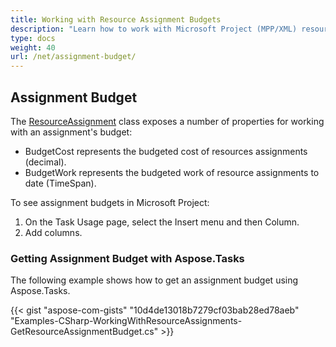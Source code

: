 ```yaml
---
title: Working with Resource Assignment Budgets
description: "Learn how to work with Microsoft Project (MPP/XML) resource assignment budgets using Aspose.Tasks for .NET."
type: docs
weight: 40
url: /net/assignment-budget/
---
```


## **Assignment Budget**
The [ResourceAssignment](https://reference.aspose.com/tasks/net/aspose.tasks/resourceassignment) class exposes a number of properties for working with an assignment's budget:

- BudgetCost represents the budgeted cost of resources assignments (decimal).
- BudgetWork represents the budgeted work of resource assignments to date (TimeSpan).

To see assignment budgets in Microsoft Project:

1. On the Task Usage page, select the Insert menu and then Column.
2. Add columns.

### **Getting Assignment Budget with Aspose.Tasks**
The following example shows how to get an assignment budget using Aspose.Tasks.

{{< gist "aspose-com-gists" "10d4de13018b7279cf03bab28ed78aeb" "Examples-CSharp-WorkingWithResourceAssignments-GetResourceAssignmentBudget.cs" >}}
